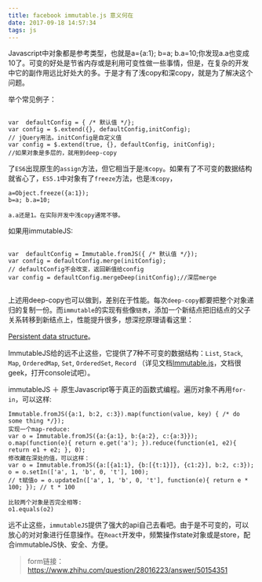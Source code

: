 ```yaml
---
title: facebook immutable.js 意义何在
date: 2017-09-18 14:57:34
tags: js
---
```





Javascript中对象都是参考类型，也就是a={a:1}; b=a; b.a=10;你发现a.a也变成10了。可变的好处是节省内存或是利用可变性做一些事情，但是，在复杂的开发中它的副作用远比好处大的多。于是才有了浅copy和深copy，就是为了解决这个问题。


举个常见例子：

```

var  defaultConfig = { /* 默认值 */};
var config = $.extend({}, defaultConfig,initConfig); 
// jQuery用法。initConfig是自定义值
var config = $.extend(true, {}, defaultConfig, initConfig); 
//如果对象是多层的，就用到deep-copy

```

了`ES6`出现原生的`assign`方法，但它相当于是`浅copy`。如果有了不可变的数据结构就省心了，`ES5.1`中对象有了`freeze`方法，也是`浅copy`，


```
a=Object.freeze({a:1}); 
b=a; b.a=10;

a.a还是1。在实际开发中浅copy通常不够。
```


如果用immutableJS:

```

var  defaultConfig = Immutable.fromJS({ /* 默认值 */}); 
var config = defaultConfig.merge(initConfig); 
// defaultConfig不会改变，返回新值给config
var config = defaultConfig.mergeDeep(initConfig);//深层merge


```

上述用deep-copy也可以做到，差别在于性能。每次`deep-copy`都要把整个对象递归的复制一份。而`immutable`的实现有些像`链表`，添加一个新结点把旧结点的父子关系转移到新结点上，性能提升很多，想深挖原理请看这里：

[Persistent data structure](https://en.wikipedia.org/wiki/Persistent_data_structure)。

ImmutableJS给的远不止这些，它提供了7种不可变的数据结构：`List`, `Stack`, `Map`, `OrderedMap`, `Set`, `OrderedSet`, `Record` （详见文档[Immutable.js](http://facebook.github.io/immutable-js/docs/#/)，文档很geek，打开console试吧）。

immutableJS ＋ 原生Javascript等于真正的函数式编程。遍历对象不再用`for-in`，可以这样:

```
Immutable.fromJS({a:1, b:2, c:3}).map(function(value, key) { /* do some thing */});
实现一个map-reduce:
var o = Immutable.fromJS({a:{a:1}, b:{a:2}, c:{a:3}});
o.map(function(e){ return e.get('a'); }).reduce(function(e1, e2){ return e1 + e2; }, 0);
修改藏在深处的值，可以这样：
var o = Immutable.fromJS({a:[{a1:1}, {b:[{t:1}]}, {c1:2}], b:2, c:3});
o = o.setIn(['a', 1, 'b', 0, 't'], 100);  
// t赋值o = o.updateIn(['a', 1, 'b', 0, 't'], function(e){ return e * 100; }); // t * 100

比较两个对象是否完全相等:
o1.equals(o2)
```


远不止这些，`immutableJS`提供了强大的api自己去看吧。由于是不可变的，可以放心的对对象进行任意操作。在`React`开发中，频繁操作state对象或是store，配合immutableJS快、安全、方便。



>form链接：https://www.zhihu.com/question/28016223/answer/50154351
